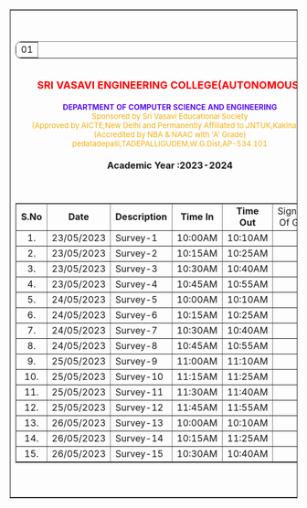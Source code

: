 <html>
<head>
<title>log book</title>
<style>
.log{ border-style:solid}
</style>
</head>
<body>
<table border="1" style="border-collapse:collapse" align="center" valign="top" width=" 50%"><tr><td>

<br><center><table border="1" style="border-collapse:collapse; border-radius:10px" width="10%">
<tr><td> 01</td></tr>
</table><center><br>

<center><font color="red" size="4"><b>SRI VASAVI ENGINEERING COLLEGE(AUTONOMOUS)</b></font></center><br>
<center><font color="#580EF5" size="2"><b>DEPARTMENT OF COMPUTER SCIENCE AND ENGINEERING</b></font></center>
<center><font color="#F5AF0D" size="2">Sponsored by Sri Vasavi Educational Society</font></center>
<center><font color="#F5AF0D" size="2">(Approved by AICTE,New Delhi and Permanently Affiliated to JNTUK,Kakinada)</font></center>
<center><font color="#F5AF0D" size="2">(Accredited by NBA & NAAC with 'A' Grade)</font></center>
<center><font color="#F5AF0D" size="2">pedatadepalli,TADEPALLIGUDEM,W.G.Dist,AP-534 101</font></center><br>
<center><b>Academic Year :2023-2024</b></center><br><br>

<table border="1" style="border-collapse:collapse" align="center" valign="middle">
<tr>
<td width="100" align="center"><b>S.No<b></td>
<td width="100" align="center"><b>Date<b></td>
<td width="110" align="center"><b>Description<b></td>
<td width="100" align="center"><b>Time In<b></td>
<td width="100" align="center"><b>Time Out<b></td>
<td width="100" align="center">Signature Of Guide</td>
</tr>
<tr>
<td><center>1.</center></td>
<td>23/05/2023</td>
<td>Survey-1</td>
<td>10:00AM</td>
<td>10:10AM</td>
<td></td>
</tr>
<tr>
<td><center>2.</center></td>
<td>23/05/2023</td>
<td>Survey-2</td>
<td>10:15AM</td>
<td>10:25AM</td>
<td></td>
</tr>
<tr>
<td><center>3.</center></td>
<td>23/05/2023</td>
<td>Survey-3</td>
<td>10:30AM</td>
<td>10:40AM</td>
<td></td>
</tr>
<tr>
<td><center>4.</center></td>
<td>23/05/2023</td>
<td>Survey-4</td>
<td>10:45AM</td>
<td>10:55AM</td>
<td></td>
</tr>
<tr>
<td><center>5.</center></td>
<td>24/05/2023</td>
<td>Survey-5</td>
<td>10:00AM</td>
<td>10:10AM</td>
<td></td>
</tr>
<tr>
<td><center>6.</center></td>
<td>24/05/2023</td>
<td>Survey-6</td>
<td>10:15AM</td>
<td>10:25AM</td>
<td></td>
</tr>
<tr>
<td><center>7.</center></td>
<td>24/05/2023</td>
<td>Survey-7</td>
<td>10:30AM</td>
<td>10:40AM</td>
<td></td>
</tr>
<tr>
<td><center>8.</center></td>
<td>24/05/2023</td>
<td>Survey-8</td>
<td>10:45AM</td>
<td>10:55AM</td>
<td></td>
</tr>
<tr>
<td><center>9.</center></td>
<td>25/05/2023</td>
<td>Survey-9</td>
<td>11:00AM</td>
<td>11:10AM</td>
<td></td>
</tr>
<tr>
<td><center>10.</center></td>
<td>25/05/2023</td>
<td>Survey-10</td>
<td>11:15AM</td>
<td>11:25AM</td>
<td></td>
</tr>
<td><center>11.</center></td>
<td>25/05/2023</td>
<td>Survey-11</td>
<td>11:30AM</td>
<td>11:40AM</td>
<td></td>
</tr>
<td><center>12.</center></td>
<td>25/05/2023</td>
<td>Survey-12</td>
<td>11:45AM</td>
<td>11:55AM</td>
<td></td>
</tr>
<td><center>13.</center></td>
<td>26/05/2023</td>
<td>Survey-13</td>
<td>10:00AM</td>
<td>10:10AM</td>
<td></td>
</tr>
<td><center>14.</center></td>
<td>26/05/2023</td>
<td>Survey-14</td>
<td>10:15AM</td>
<td>11:25AM</td>
<td></td>
</tr>
<td><center>15.</center></td>
<td>26/05/2023</td>
<td>Survey-15</td>
<td>10:30AM</td>
<td>10:40AM</td>
<td></td>
</tr>
</table><br><br>
</td></tr></table>
</body>
</html>
